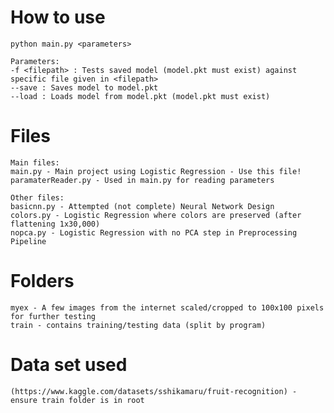 # How to use
    python main.py <parameters>

    Parameters:
    -f <filepath> : Tests saved model (model.pkt must exist) against specific file given in <filepath>
    --save : Saves model to model.pkt
    --load : Loads model from model.pkt (model.pkt must exist)

# Files
    Main files:
    main.py - Main project using Logistic Regression - Use this file!
    paramaterReader.py - Used in main.py for reading parameters
    
    Other files:
    basicnn.py - Attempted (not complete) Neural Network Design
    colors.py - Logistic Regression where colors are preserved (after flattening 1x30,000)
    nopca.py - Logistic Regression with no PCA step in Preprocessing Pipeline

# Folders
    myex - A few images from the internet scaled/cropped to 100x100 pixels for further testing
    train - contains training/testing data (split by program)

# Data set used
    (https://www.kaggle.com/datasets/sshikamaru/fruit-recognition) - ensure train folder is in root